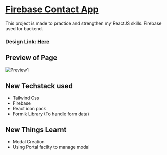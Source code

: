 # [Firebase Contact App](https://www.youtube.com/watch?v=amLynQ7-Uaw&list=PLPppPPmk0i3j_DW1T-UbryDVhBDgaAfEp&index=6)
This project is made to practice and strengthen my ReactJS skills. Firebase used for backend.

### Design Link: [Here](https://www.figma.com/file/rephrU2FVgN8MFz6XhnP51/Learn-React-with-10-Projects?type=design&node-id=864-52&mode=design&t=bHBqhJjM3FU2QrqI-0)

## Preview of Page
![Preview1](app/public/images/Preview.png)

## New Techstack used
* Tailwind Css
* Firebase
* React icon pack
* Formik Library (To handle form data)

## New Things Learnt
* Modal Creation
* Using Portal facilty to manage modal
